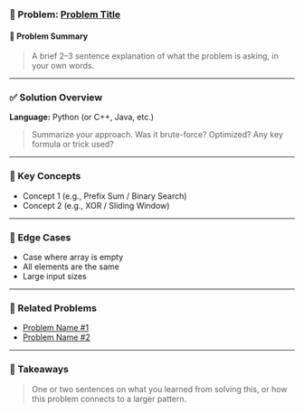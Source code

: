 ### 🔢 Problem: [Problem Title](https://cses.fi/problemset/task/XXXX)

#### 🧠 Problem Summary
> A brief 2–3 sentence explanation of what the problem is asking, in your own words.

---

### ✅ Solution Overview

**Language:** Python (or C++, Java, etc.)

> Summarize your approach. Was it brute-force? Optimized? Any key formula or trick used?

---

### 📌 Key Concepts
- Concept 1 (e.g., Prefix Sum / Binary Search)
- Concept 2 (e.g., XOR / Sliding Window)

---

### 🧪 Edge Cases
- Case where array is empty
- All elements are the same
- Large input sizes

---

### 🔗 Related Problems
- [Problem Name #1](link)
- [Problem Name #2](link)

---

### 📍 Takeaways
> One or two sentences on what you learned from solving this, or how this problem connects to a larger pattern.
